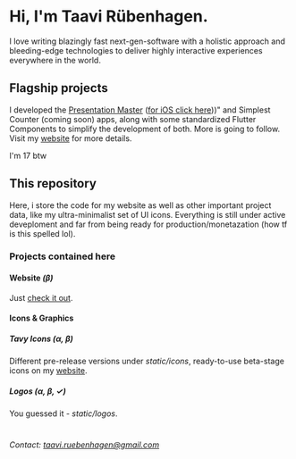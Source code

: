# Hi, I'm Taavi Rübenhagen.

I love writing blazingly fast next-gen-software with a holistic approach and bleeding-edge technologies to deliver highly interactive experiences everywhere in the world.




## Flagship projects

I developed the
[Presentation Master](https://play.google.com/store/apps/details?id=com.tavy.presentationmaster&hl=en&gl=US)
([for iOS click here](https://apps.apple.com/us/app/presentation-master-remote/id1623364174)))"
and Simplest Counter (coming soon) apps, along with some standardized Flutter Components to simplify the development of both.
More is going to follow. Visit my [website](https://taavirubenhagen.netlify.app) for more details.

I'm 17 btw




## This repository

Here, i store the code for my website as well as other important project data, like my ultra-minimalist set of UI icons. Everything is still under active deveploment and far from being ready for production/monetazation (how tf is this spelled lol).



### Projects contained here


#### Website *(β)*

Just [check it out](https://taavirubenhagen.netlify.app).


#### Icons & Graphics

##### Tavy Icons *(α, β)*

Different pre-release versions under *static/icons*, ready-to-use beta-stage icons on my [website](https://taavirubenhagen.netlify.app/me/design/tavy/icons).

##### Logos *(α, β, ✓)*

You guessed it - *static/logos*.




#

###### *Contact: taavi.ruebenhagen@gmail.com*